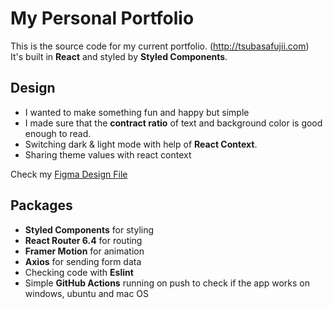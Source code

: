 # My Personal Portfolio

This is the source code for my current portfolio. (http://tsubasafujii.com)<br />
It's built in **React** and styled by **Styled Components**.

## Design
- I wanted to make something fun and happy but simple
- I made sure that the **contract ratio** of text and background color is good enough to read.
- Switching dark & light mode with help of **React Context**.
- Sharing theme values with react context

Check my [Figma Design File](https://www.figma.com/file/95hMhGsChZARUZ5QSrxhK6/Portfolio?node-id=0%3A1)

## Packages
- **Styled Components** for styling
- **React Router 6.4** for routing
- **Framer Motion** for animation
- **Axios** for sending form data
- Checking code with **Eslint**
- Simple **GitHub Actions** running on push to check if the app works on windows, ubuntu and mac OS
